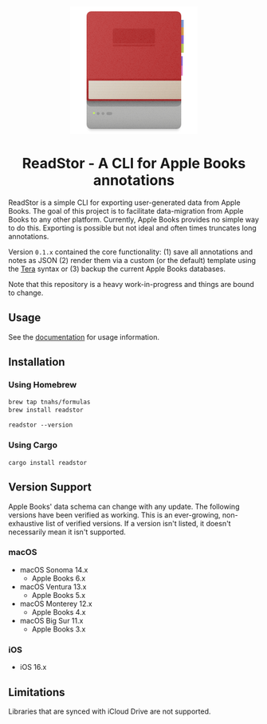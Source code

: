 <p align="center"><img src="./extra/logo/logo-256.png"></p>
<h1 align="center">ReadStor - A CLI for Apple Books annotations</h1>

ReadStor is a simple CLI for exporting user-generated data from Apple Books. The
goal of this project is to facilitate data-migration from Apple Books to any
other platform. Currently, Apple Books provides no simple way to do this.
Exporting is possible but not ideal and often times truncates long annotations.

Version `0.1.x` contained the core functionality: (1) save all annotations and
notes as JSON (2) render them via a custom (or the default) template using the
[Tera][tera] syntax or (3) backup the current Apple Books databases.

Note that this repository is a heavy work-in-progress and things are bound to
change.

## Usage

See the [documentation][documentation] for usage information.

## Installation

### Using Homebrew

```shell
brew tap tnahs/formulas
brew install readstor
```

```shell
readstor --version
```

### Using Cargo

```shell
cargo install readstor
```

## Version Support

Apple Books' data schema can change with any update. The following versions have been verified
as working. This is an ever-growing, non-exhaustive list of verified versions. If a version isn't
listed, it doesn't necessarily mean it isn't supported.

### macOS

- macOS Sonoma 14.x
  - Apple Books 6.x
- macOS Ventura 13.x
  - Apple Books 5.x
- macOS Monterey 12.x
  - Apple Books 4.x
- macOS Big Sur 11.x
  - Apple Books 3.x

### iOS

- iOS 16.x

## Limitations

Libraries that are synced with iCloud Drive are not supported.

[documentation]: https://tnahs.github.io/readstor/
[tera]: https://tera.netlify.app/
